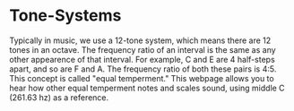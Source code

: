 # Tone-Systems

Typically in music, we use a 12-tone system, which means there are 12 tones in an octave. The frequency ratio of an interval is the same as any other appearence of that interval. For example, C and E are 4 half-steps apart, and so are F and A. The frequency ratio of both these pairs is 4:5. This concept is called "equal temperment." This webpage allows you to hear how other equal temperment notes and scales sound, using middle C (261.63 hz) as a reference.